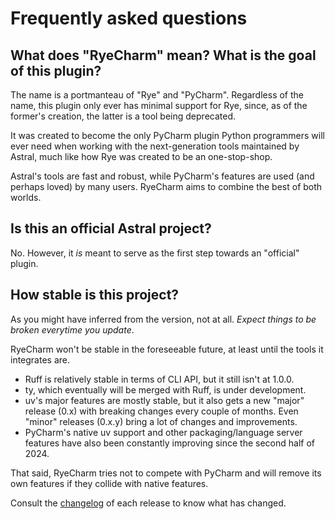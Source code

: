 # Frequently asked questions


## What does "RyeCharm" mean? What is the goal of this plugin?

The name is a portmanteau of "Rye" and "PyCharm".
Regardless of the name, this plugin only ever has
minimal support for Rye, since, as of the former's
creation, the latter is a tool being deprecated.

It was created to become the only PyCharm plugin
Python programmers will ever need when working with
the next-generation tools maintained by Astral,
much like how Rye was created to be an one-stop-shop.

Astral's tools are fast and robust,
while PyCharm's features are used (and perhaps loved) by many users.
RyeCharm aims to combine the best of both worlds.


## Is this an official Astral project?

No. However, it <em>is</em> meant to serve
as the first step towards an "official" plugin.


## How stable is this project?

As you might have inferred from the version, not at all.
<em>Expect things to be broken everytime you update</em>.

RyeCharm won't be stable in the foreseeable future,
at least until the tools it integrates are.

* Ruff is relatively stable in terms of CLI API, but it still isn't at 1.0.0.
* ty, which eventually will be merged with Ruff, is under development.
* uv's major features are mostly stable, but it also gets
  a new "major" release (0.x) with breaking changes every couple of months.
  Even "minor" releases (0.x.y) bring a lot of changes and improvements.
* PyCharm's native uv support and other packaging/language server features
  have also been constantly improving since the second half of 2024.

That said, RyeCharm tries not to compete with PyCharm and
will remove its own features if they collide with native features.

Consult the [changelog][1] of each release to know what has changed.


  [1]: https://github.com/InSyncWithFoo/ryecharm/blob/HEAD/CHANGELOG.md
